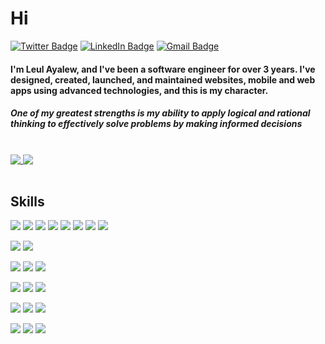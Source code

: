 # Hi

[![Twitter Badge](https://img.shields.io/badge/Twitter-%20-blue?style=flat&logo=twitter&logoColor=white)](https://twitter.com/ayuleul)
[![LinkedIn Badge](https://img.shields.io/badge/LinkedIn-%20-blue?style=flat&logo=linkedin&logoColor=white)](https://www.linkedin.com/in/ayuleul/)
[![Gmail Badge](https://img.shields.io/badge/Gmail-%20-d14836?style=flat&logo=Gmail&logoColor=white)](mailto:ayuleul1427@gmail.com)

#### I'm Leul Ayalew, and I've been a software engineer for over 3 years. I've designed, created, launched, and maintained websites, mobile and web apps using advanced technologies, and this is my character.

##### One of my greatest strengths is my ability to apply logical and rational thinking to effectively solve problems by making informed decisions

<br>
<a href="https://github.com/ayuleul">
  <img align="top" src="https://github-readme-stats.vercel.app/api/top-langs/?username=ayuleul&layout=compact&theme=dark" />
</a>
<a href="https://github.com/ayuleul">
  <img align="top" src="https://github-readme-stats.vercel.app/api?username=ayuleul&hide=stars&show_icons=true&theme=dark&time=now" />
</a>
<br>
<br>

## Skills

![](https://img.shields.io/badge/JavaScript-%20-yellow?style=flat&logo=javascript&color=f7df1d&logoColor=white)
![](https://img.shields.io/badge/TypeScript-%20-blue?style=flat&logo=typescript&color=297acb&logoColor=white)
![](https://img.shields.io/badge/React-%20-blue?style=flat&logo=react&color=61dafb&logoColor=white)
![](https://img.shields.io/badge/React%20native-%20-blue?style=flat&logo=react&color=61dafb&logoColor=white)
![](https://img.shields.io/badge/Redux-%20-blue?style=flat&logo=redux&color=764abc)
![](https://img.shields.io/badge/Next%20js-%20-black?style=flat&logo=next.js)
![](https://img.shields.io/badge/Android-%20-blue?style=flat&logo=android&color=a4c639&logoColor=a4c639)
![](https://img.shields.io/badge/Kotlin-%20-blue?style=flat&logo=kotlin&color=7F52FF&logoColor=white)


![](https://img.shields.io/badge/Jest-%20-black?style=flat&logo=jest&color=c21325)
![](https://img.shields.io/badge/Testing%20Library-%20-black?style=flat&logo=testing-library&color=e33332&logoColor=white)

![](https://img.shields.io/badge/REST-%20-black?style=flat&logo=.net&color=55a9ff)
![](https://img.shields.io/badge/GraphQL-%20-black?style=flat&logo=graphql&color=e10098)
![](https://img.shields.io/badge/Firebase-%20-black?style=flat&logo=firebase&color=ffca28&logoColor=white)

![](https://img.shields.io/badge/CSS-%20-black?style=flat&logo=css3&color=1572b6)
![](https://img.shields.io/badge/Sass-%20-black?style=flat&logo=sass&color=cc6699&logoColor=white)
![](https://img.shields.io/badge/styled%20components-%20-black?style=flat&logo=styled-components&color=db7093&logoColor=white)

![](https://img.shields.io/badge/Node%20JS-%20-black?style=flat&logo=Node.js&color=339933&logoColor=white)
![](https://img.shields.io/badge/Express%20JS-%20-black?style=flat&logo=Node.js&color=339933&logoColor=white)
![](https://img.shields.io/badge/Nest%20JS-%20-black?style=flat&logo=Node.js&color=339933&logoColor=white)


![](https://img.shields.io/badge/PostreSQL-%20-black?style=flat&logo=postgresql&color=336791&logoColor=white)
![](https://img.shields.io/badge/MongoDB-%20-black?style=flat&logo=MongoDb&color=47A248&logoColor=white)
![](https://img.shields.io/badge/Redis-%20-black?style=flat&logo=redis&color=DC382D&logoColor=white)
